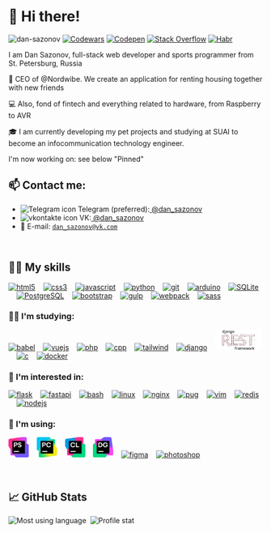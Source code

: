 <h1>👋 Hi there!</h1>

<p> 
  <img src="https://komarev.com/ghpvc/?username=dan-sazonov&label=Profile%20views&color=0e75b6&style=flat" alt="dan-sazonov">
  <a href="https://www.codewars.com/users/dan-sazonov" target="_blank"><img src="https://img.shields.io/badge/Codewars-Profile-brightgreen?logo=codewars" alt="Codewars"></a>
  <a href="https://codepen.io/dan-sazonov" target="_blank"><img src="https://img.shields.io/badge/Codepen-Profile-brightgreen?logo=codepen" alt="Codepen"></a>
  <a href="https://stackexchange.com/users/19906388/dan-sazonov?tab=accounts" target="_blank"><img src="https://img.shields.io/badge/Stack%20Overflow-Profile-brightgreen?logo=stack-overflow" alt="Stack Overflow"></a>
  <a href="https://habr.com/ru/users/dan-sazonov/" target="_blank"><img src="https://img.shields.io/badge/Habr-Profile-brightgreen?logo=habr" alt="Habr"></a>
</p>

<p>I am Dan Sazonov, full-stack web developer and sports programmer from St. Petersburg, Russia</p>
<p>💼 CEO of @Nordwibe. We create an application for renting housing together with new friends</p>
<p>💻 Also, fond of fintech and everything related to hardware, from Raspberry to AVR</p>
<p>🎓 I am currently developing my pet projects and studying at SUAI to become an infocommunication technology engineer.</p>
<p>I'm now working on: see below "Pinned"</p>

<h2>📫 Contact me:</h2>
<ul>
    <li><img src="https://upload.wikimedia.org/wikipedia/commons/thumb/8/82/Telegram_logo.svg/768px-Telegram_logo.svg.png" width=16 height=16 alt="Telegram icon"> Telegram (preferred):<a href="https://t.me/dan_sazonov"> @dan_sazonov</a></li>
    <li><img src="https://upload.wikimedia.org/wikipedia/commons/2/21/VK.com-logo.svg" width=16 height=16 alt="vkontakte icon"> VK:<a href="https://vk.com/dan_sazonov"> @dan_sazonov</a></li>
    <li>📩 E-mail: <a href="mailto:/dan_sazonov@vk.com"><code>dan_sazonov@vk.com</code></a></li>
</ul>
<br>

<h2>👨‍💻 My skills</h2>
<p>
  <a href="https://www.w3.org/html/" target="_blank"><img src="https://cdn.jsdelivr.net/gh/devicons/devicon/icons/html5/html5-original-wordmark.svg" alt="html5" width="40" height="40"/></a>&nbsp;&nbsp;&nbsp;
  <a href="https://www.w3schools.com/css/" target="_blank"><img src="https://cdn.jsdelivr.net/gh/devicons/devicon/icons/css3/css3-original-wordmark.svg" alt="css3" width="40" height="40"/></a>&nbsp;&nbsp;&nbsp;
  <a href="https://developer.mozilla.org/en-US/docs/Web/JavaScript" target="_blank"><img src="https://cdn.jsdelivr.net/gh/devicons/devicon/icons/javascript/javascript-original.svg" alt="javascript" width="40" height="40"/></a>&nbsp;&nbsp;&nbsp;
  <a href="https://www.python.org" target="_blank"> <img src="https://cdn.jsdelivr.net/gh/devicons/devicon/icons/python/python-original.svg" alt="python" width="40" height="40"/></a>&nbsp;&nbsp;&nbsp;
  <a href="https://git-scm.com/" target="_blank"><img src="https://cdn.jsdelivr.net/gh/devicons/devicon/icons/git/git-original.svg" alt="git" width="40" height="40"/></a>&nbsp;&nbsp;&nbsp;
  <a href="https://www.arduino.cc/" target="_blank"><img src="https://cdn.jsdelivr.net/gh/devicons/devicon/icons/arduino/arduino-original.svg" alt="arduino" width="40" height="40"/></a>&nbsp;&nbsp;&nbsp; 
  <a href="https://sqlite.org/" target="_blank"><img src="https://cdn.jsdelivr.net/gh/devicons/devicon/icons/sqlite/sqlite-original.svg" alt="SQLite" width="40" height="40"/></a>&nbsp;&nbsp;&nbsp; 
  <a href="https://www.postgresql.org/" target="_blank"><img src="https://cdn.jsdelivr.net/gh/devicons/devicon/icons/postgresql/postgresql-original.svg" alt="PostgreSQL" width="40" height="40"/></a>&nbsp;&nbsp;&nbsp;
  <a href="https://getbootstrap.com" target="_blank"><img src="https://cdn.jsdelivr.net/gh/devicons/devicon/icons/bootstrap/bootstrap-original.svg" alt="bootstrap" width="40" height="40"/></a>&nbsp;&nbsp;&nbsp;
  <a href="https://gulpjs.com" target="_blank"><img src="https://cdn.jsdelivr.net/gh/devicons/devicon/icons/gulp/gulp-plain.svg" alt="gulp" width="40" height="40"/></a>&nbsp;&nbsp;&nbsp;
  <a href="https://webpack.js.org" target="_blank"> <img src="https://cdn.jsdelivr.net/gh/devicons/devicon/icons/webpack/webpack-original.svg" alt="webpack" width="40" height="40"/></a>&nbsp;&nbsp;&nbsp;
  <a href="https://sass-lang.com" target="_blank"><img src="https://cdn.jsdelivr.net/gh/devicons/devicon/icons/sass/sass-original.svg" alt="sass" width="40" height="40"/></a>
</p>

<h3>👨‍🎓 I'm studying:</h3>
<p>
  <a href="https://babeljs.io/" target="_blank"><img src="https://cdn.jsdelivr.net/gh/devicons/devicon/icons/babel/babel-original.svg" alt="babel" width="40" height="40"/></a>&nbsp;&nbsp;&nbsp;
  <a href="https://vuejs.org/" target="_blank"><img src="https://cdn.jsdelivr.net/gh/devicons/devicon/icons/vuejs/vuejs-original-wordmark.svg" alt="vuejs" width="40" height="40"/></a>&nbsp;&nbsp;&nbsp
  <a href="https://www.php.net/" target="_blank"><img src="https://cdn.jsdelivr.net/gh/devicons/devicon/icons/php/php-original.svg" alt="php" width="40" height="40"/></a>&nbsp;&nbsp;&nbsp;
  <a href="https://isocpp.org/" target="_blank"> <img src="https://cdn.jsdelivr.net/gh/devicons/devicon/icons/cplusplus/cplusplus-original.svg" alt="cpp" width="40" height="40"/></a>&nbsp;&nbsp;&nbsp;
  <a href="https://tailwindcss.com/" target="_blank"><img src="https://cdn.jsdelivr.net/gh/devicons/devicon/icons/tailwindcss/tailwindcss-plain.svg" alt="tailwind" width="40" height="40"/></a>&nbsp;&nbsp;&nbsp;
  <a href="https://www.djangoproject.com/" target="_blank"><img src="https://cdn.jsdelivr.net/gh/devicons/devicon/icons/django/django-plain.svg" alt="django" height="40"/></a>&nbsp;&nbsp;&nbsp;
  <a href="https://www.django-rest-framework.org/" target="_blank"><img src="https://github.com/encode/django-rest-framework/blob/0f39e0124d358b0098261f070175fa8e0359b739/docs/img/logo.png" alt="django rest framework" height="40"/></a>&nbsp;&nbsp;&nbsp;
  <a href="https://www.iso.org/standard/74528.html" target="_blank"><img src="https://cdn.jsdelivr.net/gh/devicons/devicon/icons/c/c-original.svg" alt="c" width="40" height="40"/></a>&nbsp;&nbsp;&nbsp;
  <a href="https://www.docker.com/" target="_blank"><img src="https://cdn.jsdelivr.net/gh/devicons/devicon/icons/docker/docker-original-wordmark.svg" alt="docker" width="40" height="40"/></a>
</p>

<h3>📌 I'm interested in:</h3>
<p>
  <a href="https://github.com/pallets/flask" target="_blank"><img src="https://cdn.jsdelivr.net/gh/devicons/devicon/icons/flask/flask-original.svg" alt="flask" width="40" height="40"/></a>&nbsp;&nbsp;&nbsp;
  <a href="https://fastapi.tiangolo.com/" target="_blank"><img src="https://cdn.jsdelivr.net/gh/devicons/devicon/icons/fastapi/fastapi-original.svg" alt="fastapi" width="40" height="40"/></a>&nbsp;&nbsp;&nbsp;
  <a href="https://www.gnu.org/software/bash/" target="_blank"><img src="https://cdn.jsdelivr.net/gh/devicons/devicon/icons/bash/bash-plain.svg" alt="bash" width="40" height="40"/></a>&nbsp;&nbsp;&nbsp;
  <a href="https://www.linux.org/" target="_blank"> <img src="https://cdn.jsdelivr.net/gh/devicons/devicon/icons/linux/linux-original.svg" alt="linux" width="40" height="40"/></a>&nbsp;&nbsp;&nbsp;
  <a href="https://www.nginx.com" target="_blank"><img src="https://cdn.jsdelivr.net/gh/devicons/devicon/icons/nginx/nginx-original.svg" alt="nginx" width="40" height="40"/></a>&nbsp;&nbsp;&nbsp;
  <a href="https://pugjs.org/" target="_blank"><img src="https://raw.githubusercontent.com/pugjs/pug-logo/master/PNG/pug-final-logo_-colour-128.png" alt="pug" width="40" height="40"/></a>&nbsp;&nbsp;&nbsp;
  <a href="https://www.vim.org/" target="_blank"> <img src="https://cdn.jsdelivr.net/gh/devicons/devicon/icons/vim/vim-original.svg" alt="vim" width="40" height="40"/></a>&nbsp;&nbsp;&nbsp;
  <a href="https://redis.io/" target="_blank"> <img src="https://cdn.jsdelivr.net/gh/devicons/devicon/icons/redis/redis-original-wordmark.svg" alt="redis" width="40" height="40"/></a>&nbsp;&nbsp;&nbsp;
  <a href="https://nodejs.org" target="_blank"><img src="https://cdn.jsdelivr.net/gh/devicons/devicon/icons/nodejs/nodejs-original.svg" alt="nodejs" width="40" height="40"/></a>
</p>

<h3>🔧 I'm using:</h3>
<p>
  <a href="https://www.jetbrains.com/phpstorm/" target="_blank"><img src="https://raw.githubusercontent.com/JetBrains/logos/master/web/phpstorm/phpstorm.svg" alt="PhpStorm" width="40" height="40"></a>&nbsp;&nbsp;&nbsp;
  <a href="https://www.jetbrains.com/pycharm/" target="_blank"><img src="https://raw.githubusercontent.com/JetBrains/logos/master/web/pycharm/pycharm.svg" alt="PyCharm" width="40" height="40"></a>&nbsp;&nbsp;&nbsp;
  <a href="https://www.jetbrains.com/clion/" target="_blank"><img src="https://raw.githubusercontent.com/JetBrains/logos/master/web/clion/clion.svg" alt="CLion" width="40" height="40"></a>&nbsp;&nbsp;&nbsp;
  <a href="https://www.jetbrains.com/datagrip/" target="_blank"><img src="https://raw.githubusercontent.com/JetBrains/logos/master/web/datagrip/datagrip.svg" alt="DataGrip" width="40" height="40"></a>&nbsp;&nbsp;&nbsp;
  <a href="https://www.figma.com/" target="_blank"><img src="https://cdn.jsdelivr.net/gh/devicons/devicon/icons/figma/figma-original.svg" alt="figma" width="40" height="40"/></a>&nbsp;&nbsp;&nbsp;
  <a href="https://www.photoshop.com/en" target="_blank"><img src="https://cdn.jsdelivr.net/gh/devicons/devicon/icons/photoshop/photoshop-plain.svg" alt="photoshop" width="40" height="40"/></a>
</p>

<br>
<h2>📈 GitHub Stats</h2>
<p>
  <img src="https://github-profile-summary-cards.vercel.app/api/cards/most-commit-language?username=dan-sazonov&theme=onedark" alt="Most using language">
  &nbsp;<img src="https://github-readme-stats.vercel.app/api?username=dan-sazonov&show_icons=true&theme=onedark&locale=en" alt="Profile stat">
</p>
